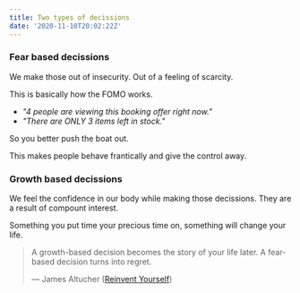 ```yaml
---
title: Two types of decissions
date: '2020-11-10T20:02:22Z'
---
```


### Fear based decissions

We make those out of insecurity. Out of a feeling of scarcity.

This is basically how the FOMO works.

- _"4 people are viewing this booking offer right now."_
- _"There are ONLY 3 items left in stock."_

So you better push the boat out.

This makes people behave frantically and give the control away.

### Growth based decissions

We feel the confidence in our body while making those decissions.
They are a result of compount interest.

Something you put time your precious time on, something will change your life.

> A growth-based decision becomes the story of your life later. A fear-based decision turns into regret.
>
> &mdash; James Altucher ([Reinvent Yourself](/books/reinvent-yourself))
